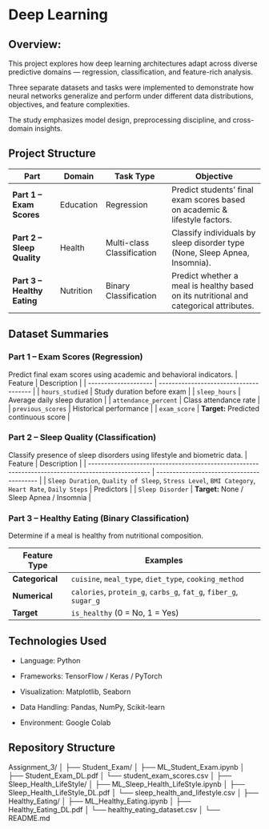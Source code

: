 # Deep Learning

## Overview: 
This project explores how deep learning architectures adapt across diverse predictive domains — regression, classification, and feature-rich analysis.

Three separate datasets and tasks were implemented to demonstrate how neural networks generalize and perform under different data distributions, objectives, and feature complexities.

The study emphasizes model design, preprocessing discipline, and cross-domain insights.

## Project Structure

| Part                        | Domain    | Task Type                  | Objective                                                                              |
| --------------------------- | --------- | -------------------------- | -------------------------------------------------------------------------------------- |
| **Part 1 – Exam Scores**    | Education | Regression                 | Predict students’ final exam scores based on academic & lifestyle factors.             |
| **Part 2 – Sleep Quality**  | Health    | Multi-class Classification | Classify individuals by sleep disorder type (None, Sleep Apnea, Insomnia).             |
| **Part 3 – Healthy Eating** | Nutrition | Binary Classification      | Predict whether a meal is healthy based on its nutritional and categorical attributes. |

## Dataset Summaries
### Part 1 – Exam Scores (Regression)

Predict final exam scores using academic and behavioral indicators.
| Feature              | Description                            |
| -------------------- | -------------------------------------- |
| `hours_studied`      | Study duration before exam             |
| `sleep_hours`        | Average daily sleep duration           |
| `attendance_percent` | Class attendance rate                  |
| `previous_scores`    | Historical performance                 |
| `exam_score`         | **Target:** Predicted continuous score |

### Part 2 – Sleep Quality (Classification)

Classify presence of sleep disorders using lifestyle and biometric data. 
| Feature                                                                                           | Description                               |
| ------------------------------------------------------------------------------------------------- | ----------------------------------------- |
| `Sleep Duration`, `Quality of Sleep`, `Stress Level`, `BMI Category`, `Heart Rate`, `Daily Steps` | Predictors                                |
| `Sleep Disorder`                                                                                  | **Target:** None / Sleep Apnea / Insomnia |

### Part 3 – Healthy Eating (Binary Classification)

Determine if a meal is healthy from nutritional composition.

| Feature Type    | Examples                                                          |
| --------------- | ----------------------------------------------------------------- |
| **Categorical** | `cuisine`, `meal_type`, `diet_type`, `cooking_method`             |
| **Numerical**   | `calories`, `protein_g`, `carbs_g`, `fat_g`, `fiber_g`, `sugar_g` |
| **Target**      | `is_healthy` (0 = No, 1 = Yes)                                    |

## Technologies Used

- Language: Python

- Frameworks: TensorFlow / Keras / PyTorch

- Visualization: Matplotlib, Seaborn

- Data Handling: Pandas, NumPy, Scikit-learn

- Environment: Google Colab

## Repository Structure

Assignment_3/
│
├── Student_Exam/
│   ├── ML_Student_Exam.ipynb
│   ├── Student_Exam_DL.pdf
│   └── student_exam_scores.csv
│
├── Sleep_Health_LifeStyle/
│   ├── ML_Sleep_Health_LifeStyle.ipynb
│   ├── Sleep_Health_LifeStyle_DL.pdf
│   └── sleep_health_and_lifestyle.csv
│
├── Healthy_Eating/
│   ├── ML_Healthy_Eating.ipynb
│   ├── Healthy_Eating_DL.pdf
│   └── healthy_eating_dataset.csv
│
└── README.md



